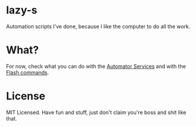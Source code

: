 # lazy-s

Automation scripts I've done, because I like the computer to do all the work.


# What?

For now, check what you can do with the [Automator Services](https://github.com/blvz/lazy-s/tree/master/mac/services) and with the [Flash commands](https://github.com/blvz/lazy-s/tree/master/flash/commands).


# License

MIT Licensed. Have fun and stuff, just don't claim you're boss and shit like that.

